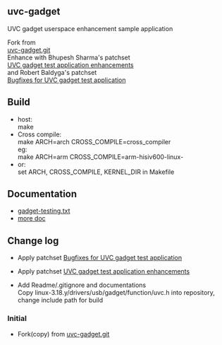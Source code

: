 ## uvc-gadget

UVC gadget userspace enhancement sample application

Fork from  
[uvc-gadget.git](http://git.ideasonboard.org/uvc-gadget.git)  
Enhance with Bhupesh Sharma's patchset  
[UVC gadget test application enhancements](https://www.spinics.net/lists/linux-usb/msg84376.html)  
and Robert Baldyga's patchset  
[Bugfixes for UVC gadget test application](https://www.spinics.net/lists/linux-usb/msg99220.html)  

## Build  

- host:  
    make
- Cross compile:  
    make ARCH=arch CROSS_COMPILE=cross_compiler  
    eg:  
    make ARCH=arm CROSS_COMPILE=arm-hisiv600-linux-  
- or:  
    set ARCH, CROSS_COMPILE, KERNEL_DIR in Makefile

## Documentation

- [gadget-testing.txt](https://github.com/torvalds/linux/blob/master/Documentation/usb/gadget-testing.txt)
- [more doc](https://github.com/torvalds/linux/tree/master/Documentation/usb)

## Change log

- Apply patchset [Bugfixes for UVC gadget test application](https://www.spinics.net/lists/linux-usb/msg99220.html)  

- Apply patchset [UVC gadget test application enhancements](https://www.spinics.net/lists/linux-usb/msg84376.html)  

- Add Readme/.gitignore and documentations  
  Copy linux-3.18.y/drivers/usb/gadget/function/uvc.h into repository, change include path for build

### Initial

- Fork(copy) from [uvc-gadget.git](http://git.ideasonboard.org/uvc-gadget.git)